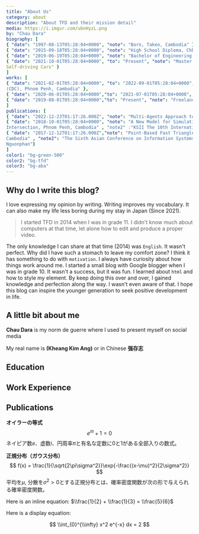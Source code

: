 ```yaml
---  
title: "About Us"  
category: about  
description: "About TFD and their mission detail"  
media: https://i.imgur.com/ubnHyzL.png
by: "Chau Dara"
biography: [
{ "date": "1997-08-13T05:28:04+0000", "note": "Born, Takeo, Cambodia" },
{ "date": "2015-09-18T05:28:04+0000", "note": "High School Diploma, Chbar Ampov High School"},
{ "date": "2019-06-19T05:28:04+0000", "note": "Bachelor of Engineering in Information Technology, Royal University of Phnom Penh","note2":"Thesis: Modelling and Simulation of Fluid Particles Inside a Room"},
{ "date": "2021-10-01T05:28:04+0000", "to": "Present", "note": "Master of Engineering in Information Technology, Niigata University" ,"note2":"Research Topics: Applying Multi-Agent Reinforcement Learning for Negotiation Tasks for
Self-driving Cars" }
]
works: [
{ "date": "2021-02-01T05:28:04+0000", "to": "2022-09-01T05:28:04+0000", "note": "Contracted System Developer, The Council for the Development of Cambodia
(CDC), Phnom Penh, Cambodia" },
{ "date": "2020-06-01T05:28:04+0000","to": "2021-07-01T05:28:04+0000", "note": "Project Manager, Inklusivity, Phnom Penh"},
{ "date": "2019-08-01T05:28:04+0000","to": "Present", "note": "Freelance" },
]
publications: [
{ "date": "2022-12-23T01:17:26.000Z", "note": "Multi-Agents Approach to Autonomous Vehicles in Intersection Crossing" , "note2":"Niigata University Student Branch 13th Student Research Presentation Exchange Meeting" , "note3" : "Kheang Kim Ang, Tatsuya Yamazaki" },
{ "date": "2018-10-01T05:28:04+0000", "note": "A New Model for Simulating and Evaluating Congestion Cause at Signalized
Intersection, Phnom Penh, Cambodia" , "note2" :"KSII The 10th International Conference on Internet (ICONI) 2018." , "note3": "KimAng Kheang, Sokchea Kor, Sovila Srun"},
{ "date": "2017-12-12T01:17:26.000Z","note": "Point-Based Fast Triangle-Triangle Intersection Detection, Phnom Penh,
Cambodia" , "note2": "The Sixth Asian Conference on Information Systems (ACIS) 2017." , "note3" :"Vichear Keo Ouk, KimAng Kheang, Seihakrith Tan, Sokha Heng, Pheakdey
Nguonphan"}
]
color1: "bg-green-500"
color2: "bg-tfd"
color3: "bg-aba"
--- 
```

## Why do I write this blog?
<p class="lead">  
I love expressing my opinion by writing. Writing improves my vocabulary. It can also make my life less boring during my stay in Japan (Since 2021). 
</p>  

>  I started TFD in 2014 when I was in grade 11. I didn't know much about computers at that time, let alone how to edit and produce a proper video.

The only knowledge I can share at that time (2014) was `English`. It wasn't perfect. Why did I have such a stomach to leave my comfort zone? I think it has something to do with `motivation`. I always have curiosity about how things work around me. I started a small blog with Google blogger when I was in grade 10. It wasn't a success, but it was fun. I learned about `html` and how to style my element. By keep doing this over and over, I gained knowledge and perfection along the way. I wasn't even aware of that. I hope this blog can inspire the younger generation to seek positive development in life.

## A little bit about me

**Chau Dara** is my norm de guerre where I used to present myself on social media

My real name is **(Kheang Kim Ang)** or in Chinese **强存志**

## Education

<my-timeline :biography="biography" :color="color1"></my-timeline>

## Work Experience

<my-timeline :biography="works" :color="color2"></my-timeline>

## Publications

<my-timeline :biography="publications" :color="color3"></my-timeline>

**オイラーの等式**
$$
e^{i\pi}+1= 0
$$
ネイピア数$e$、虚数$i$、円周率$\pi$と有名な定数に$0$と$1$がある全部入りの数式。

**正規分布（ガウス分布）**
$$
f(x) = \frac{1}{\sqrt{2\pi\sigma^2}}\exp{-\frac{(x-\mu)^2}{2\sigma^2}}
$$
平均を$\mu$, 分散を$\sigma^2 \gt 0$とする正規分布とは、確率密度関数が次の形で与えられる確率密度関数。

Here is an inline equation: $\\frac{1}{2} + \\frac{1}{3} = \\frac{5}{6}$

Here is a display equation:

$$
\\int_{0}^{\\infty} x^2 e^{-x} dx = 2
$$
